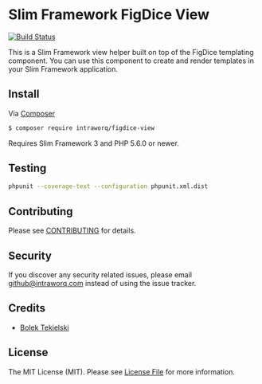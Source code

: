 # Slim Framework FigDice View

[![Build Status](https://travis-ci.org/intraworq/FigDice-View.svg?branch=master)](https://travis-ci.org/intraworq/FigDice-View)

This is a Slim Framework view helper built on top of the FigDice templating component. You can use this component to create and render templates in your Slim Framework application.

## Install

Via [Composer](https://getcomposer.org/)

```bash
$ composer require intraworq/figdice-view
```

Requires Slim Framework 3 and PHP 5.6.0 or newer.

## Testing

```bash
phpunit --coverage-text --configuration phpunit.xml.dist
```

## Contributing

Please see [CONTRIBUTING](CONTRIBUTING.md) for details.

## Security

If you discover any security related issues, please email github@intraworq.com instead of using the issue tracker.

## Credits

- [Bolek Tekielski](https://github.com/tboloo)

## License

The MIT License (MIT). Please see [License File](LICENSE.md) for more information.
